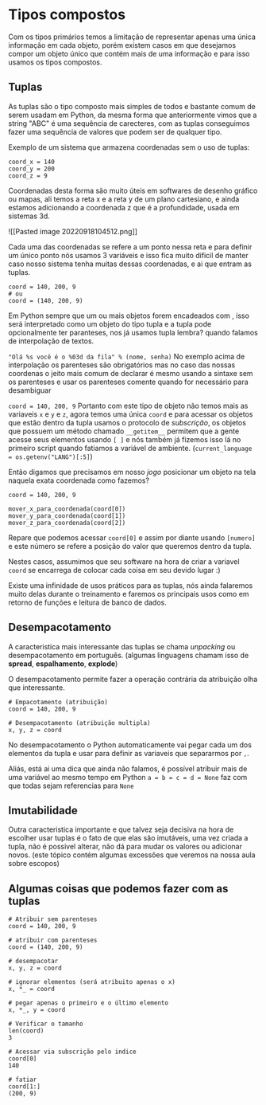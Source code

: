 # Tipos compostos
Com os tipos primários temos a limitação de representar apenas uma única informação em cada objeto, porém existem casos em que desejamos compor um objeto único que contém mais de uma informação e para isso usamos os tipos compostos.

## Tuplas
As tuplas são o tipo composto mais simples de todos e bastante comum de serem usadam em Python, da mesma forma que anteriormente vimos que a string "ABC" é uma sequência de carecteres, com as tuplas conseguimos fazer uma sequência de valores que podem ser de qualquer tipo.

Exemplo de um sistema que armazena coordenadas sem o uso de tuplas:
```
coord_x = 140
coord_y = 200
coord_z = 9
```
Coordenadas desta forma são muito úteis em softwares de desenho gráfico ou mapas, ali temos a reta x e a reta y de um plano cartesiano, e ainda estamos adicionando a coordenada z que é a profundidade, usada em sistemas 3d.

![[Pasted image 20220918104512.png]]

Cada uma das coordenadas se refere a um ponto nessa reta e para definir um único ponto nós usamos 3 variáveis e isso fica muito dificil de manter caso nosso sistema tenha muitas dessas coordenadas, e ai que entram as tuplas.

```
coord = 140, 200, 9
# ou
coord = (140, 200, 9)
```


Em Python sempre que um ou mais objetos forem encadeados com , isso será interpretado como um objeto do tipo tupla e a tupla pode opcionalmente ter paranteses, nos já usamos tupla lembra? quando falamos de interpolação de textos.

`"Olá %s você é o %03d da fila" % (nome, senha)`
No exemplo acima de interpolação os parenteses são obrigatórios mas no caso das nossas coordenas o jeito mais comum de declarar é mesmo usando a sintaxe sem os parenteses e usar os parenteses comente quando for necessário para desambiguar

`coord = 140, 200, 9`
Portanto com este tipo de objeto não temos mais as variaveis `x` e `y` e `z`, agora temos uma única `coord` e para acessar os objetos que estão dentro da tupla usamos o protocolo de *subscrição*, os objetos que possuem um método chamado `__getitem__` permitem que a gente acesse seus elementos usando `[ ]` e nós também já fizemos isso lá no primeiro script quando fatiamos a variável de ambiente. (`current_language = os.getenv("LANG")[:5]`)

Então digamos que precisamos em nosso *jogo* posicionar um objeto na tela naquela exata coordenada como fazemos?
```
coord = 140, 200, 9

mover_x_para_coordenada(coord[0])
mover_y_para_coordenada(coord[1])
mover_z_para_coordenada(coord[2])
```
Repare que podemos acessar `coord[0]` e assim por diante usando `[numero]` e este número se refere a posição do valor que queremos dentro da tupla.

Nestes casos, assumimos que seu software na hora de criar a variavel `coord` se encarrega de colocar cada coisa em seu devido lugar :)

Existe uma infinidade de usos práticos para as tuplas, nós ainda falaremos muito delas durante o treinamento e faremos os principais usos como em retorno de funções e leitura de banco de dados.

## Desempacotamento
A caracteristica mais interessante das tuplas se chama *unpacking* ou desempacotamento em português. (algumas linguagens chamam isso de **spread**, **espalhamento**, **explode**)

O desempacotamento permite fazer a operação contrária da atribuição olha que interessante.

```
# Empacotamento (atribuição)
coord = 140, 200, 9

# Desempacotamento (atribuição multipla)
x, y, z = coord
```

No desempacotamento o Python automaticamente vai pegar cada um dos elementos da tupla e usar para definir as variaveis que separarmos por `,`.

Aliás, está ai uma dica que ainda não falamos, é possível atribuir mais de uma variável ao mesmo tempo em Python `a = b = c = d = None` faz com que todas sejam referencias para `None`

## Imutabilidade

Outra caracteristica importante e que talvez seja decisiva na hora de escolher usar tuplas é o fato de que elas são imutáveis, uma vez criada a tupla, não é possivel alterar, não dá para mudar os valores ou adicionar novos. (este tópico contém algumas excessões que veremos na nossa aula sobre escopos)

## Algumas coisas que podemos fazer com as tuplas
```
# Atribuir sem parenteses
coord = 140, 200, 9

# atribuir com parenteses
coord = (140, 200, 9)

# desempacotar
x, y, z = coord

# ignorar elementos (será atribuito apenas o x)
x, *_ = coord

# pegar apenas o primeiro e o último elemento
x, *_, y = coord

# Verificar o tamanho
len(coord)
3

# Acessar via subscrição pelo indice
coord[0]
140

# fatiar
coord[1:]
(200, 9)
```